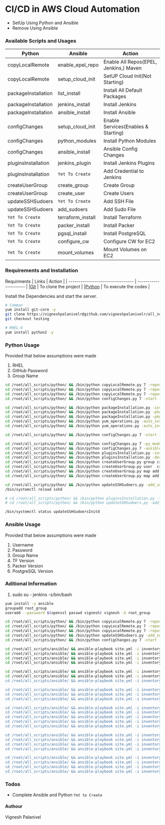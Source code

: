 # CI/CD in AWS Cloud Automation
- SetUp Using Python and Ansible
- Remove Using Ansible


###  Available Scripts and Usages
| Python 				| Ansible 				| Action 									|
| --------------------- | --------------------- | ----------------------------------------- |
| copyLocalRemote 		| enable_epel_repo 		| Enable All Repos(EPEL, Jenkins,) Maven 	|
| copyLocalRemote 		| setup_cloud_init 		| SetUP Cloud Init(Not Starting) 			|
| packageInstallation 	| list_install 			| Install All Default Packages 				|
| packageInstallation 	| jenkins_install 		| Install Jenkins 							|
| packageInstallation 	| ansible_install 		| Install Ansible 							|
| configChanges 		| setup_cloud_init 		| Enable Services(Enables & Starting) 		|
| configChanges 		| python_modules 		| Install Python Modules 					|
| configChanges 		| ansible_install 		| Ansible Config Changes 					|
| pluginsInstallation 	| jenkins_plugin 		| Install Jenkins Plugins 					|
| pluginsInstallation 	| `Yet To Create` 		| Add Credential to Jenkins 				|
| createUserGroup 		| create_group 			| Create Group 								|
| createUserGroup 		| create_user 			| Create Users 								|
| updateSSHSudoers 		| `Yet To Create` 		| Add SSH File 								|
| updateSSHSudoers 		| add_sudoers 			| Add Sudo File 							|
| `Yet To Create` 		| terraform_install 	| Install Terraform 						|
| `Yet To Create` 		| packer_install 		| Install Packer 							|
| `Yet To Create` 		| pgsql_install 		| Install PostgreSQL 						|
| `Yet To Create` 		| configure_cw 			| Configure CW for EC2 						|
| `Yet To Create` 		| mount_volumes 		| Mount Volumes on EC2 						|

###  Requirements and Installation
Requirments
| Links 							| Action 				|
| --------------------------------- | --------------------- |
|[Git](https://github.com/) 		| To clone the project	|
|[Python](https://www.python.org/) 	| To execute the codes 	|

Install the Dependencies and start the server.

```sh
# Common
yum install git-core -y
git clone https://vigneshpalanivelr@github.com/vigneshpalanivelr/all_scripts.git
git checkout testing

# RHEL-6
yum install python2 -y
```

### Python Usage
Provided that below assumptions were made
1) RHEL
2) GitHub Password
3) Group Name

```sh
cd /root/all_scripts/python/ && /bin/python copyLocalRemote.py 7 -repos epel 
cd /root/all_scripts/python/ && /bin/python copyLocalRemote.py 7 -repos jenkins 
cd /root/all_scripts/python/ && /bin/python copyLocalRemote.py 7 -repos artifactory
cd /root/all_scripts/python/ && /bin/python configChanges.py 7 -start -service SSH 

cd /root/all_scripts/python/ && /bin/python packageInstallation.py -install
cd /root/all_scripts/python/ && /bin/python packageInstallation.py -pkg ansible
cd /root/all_scripts/python/ && /bin/python packageInstallation.py -pkg jenkins
cd /root/all_scripts/python/ && /bin/python yum_operations.py -auto_install -list_version ansible -yum_install ansible
cd /root/all_scripts/python/ && /bin/python yum_operations.py -auto_install -list_version jenkins -yum_install jenkins

cd /root/all_scripts/python/ && /bin/python configChanges.py 7 -start -service jenkins

cd /root/all_scripts/python/ && /bin/python configChanges.py 7 -py_module 
cd /root/all_scripts/python/ && /bin/python configChanges.py 7 -ansible
cd /root/all_scripts/python/ && /bin/python pluginsInstallation.py -install 
cd /root/all_scripts/python/ && /bin/python pluginsInstallation.py -descrptn gitCreds -username vigneshpalanivelr -password <password>
cd /root/all_scripts/python/ && /bin/python createUserGroup.py group create --group_name root_group
cd /root/all_scripts/python/ && /bin/python createUserGroup.py user  create --user_name  vignesh --user_pwd vignesh
cd /root/all_scripts/python/ && /bin/python createUserGroup.py map add --user_name jenkins --group_name root_group --add_to_grp
cd /root/all_scripts/python/ && /bin/python createUserGroup.py map add --user_name vignesh --group_name root_group --add_to_grp

cd /root/all_scripts/python/ && /bin/python updateSSHSudoers.py -add_sudo -sudo root_group
/bin/systemctl reload sshd

# cd /root/all_scripts/python/ && /bin/python pluginsInstallation.py -list
# cd /root/all_scripts/python/ && /bin/python updateSSHSudoers.py -add_ssh  -ssh root_group

/bin/systemctl status updateSSHSudoersInitd
```

### Ansible Usage
Provided that below assumptions were made
1) Username
2) Password
3) Group Name
4) TF Version
5) Packer Version
6) PostgreSQL Version

### Aditional Information
1) sudo su - jenkins -s/bin/bash

```sh
yum install -y ansible
groupadd root_group
useradd --password $(openssl passwd vignesh) vignesh -G root_group

cd /root/all_scripts/python/ && /bin/python copyLocalRemote.py 7 -repos epel 
cd /root/all_scripts/python/ && /bin/python copyLocalRemote.py 7 -repos jenkins 
cd /root/all_scripts/python/ && /bin/python copyLocalRemote.py 7 -repos artifactory
cd /root/all_scripts/python/ && /bin/python updateSSHSudoers.py -add_sudo -sudo root_group
cd /root/all_scripts/python/ && /bin/python configChanges.py 7 -start -service SSH 

cd /root/all_scripts/ansible/ && ansible-playbook site.yml -i inventory --extra-vars "set_epel=set_epel_repo RHEL=7" --tags=enable_epel_repo
cd /root/all_scripts/ansible/ && ansible-playbook site.yml -i inventory --extra-vars "set_ci=setup_cloud_init RHEL=7" --extra-vars "type=ansible" --tags=setup_cloud_init
cd /root/all_scripts/ansible/ && ansible-playbook site.yml -i inventory --extra-vars "ins_all=list_install" --tags=list_install
cd /root/all_scripts/ansible/ && ansible-playbook site.yml -i inventory --extra-vars "ins_jenkins=jenkins_install" --extra-vars "type=ansible" --tags=jenkins_install

cd /root/all_scripts/ansible/ && ansible-playbook site.yml -i inventory --extra-vars "jenkins_plugin=jenkins_plugin" --tags=jenkins_plugin
cd /root/all_scripts/ansible/ && ansible-playbook site.yml -i inventory --extra-vars "python_modules=python_modules" --extra-vars "py_executables="pip,pip2,pip2.7,pip3,pip3.6" --tags=python_modules
cd /root/all_scripts/ansible/ && ansible-playbook site.yml -i inventory --extra-vars "ins_ansible=ansible_install" --tags=ansible_install

cd /root/all_scripts/ansible/ && ansible-playbook site.yml -i inventory --extra-vars "group_name=root_group cre_grp=create_group" --tags=create_group
cd /root/all_scripts/ansible/ && ansible-playbook site.yml -i inventory --extra-vars "username=vignesh password=vignesh group_name=root_group tag_group=yes cre_usr=create_user userComment='Root User'" --tags=create_user
cd /root/all_scripts/ansible/ && ansible-playbook site.yml -i inventory --extra-vars "group_name=root_group add_sudo=add_sudoers" --tags=add_sudoers

cd /root/all_scripts/ansible/ && ansible-playbook site.yml -i inventory --extra-vars "ins_tf=terraform_install tfVersion=0.12.7" --tags=terraform_install
cd /root/all_scripts/ansible/ && ansible-playbook site.yml -i inventory --extra-vars "ins_packer=packer_install packerVersion=1.5.4" --tags=packer_install
cd /root/all_scripts/ansible/ && ansible-playbook site.yml -i inventory --extra-vars "ins_pgsql=pgsql_install PG_MAJOR=9.6 PG_MINOR=6" --tags=pgsql_install
cd /root/all_scripts/ansible/ && ansible-playbook site.yml -i inventory --extra-vars "cre_cw=configure_cw RHEL=8" --extra-vars "type=ansible" --tags=configure_cw
cd /root/all_scripts/ansible/ && ansible-playbook site.yml -i inventory --extra-vars "mount=mount_volumes" --tags=mount_volumes

cd /root/all_scripts/ansible/ && ansible-playbook site.yml -i inventory --extra-vars "uin_all=list_uninstall" --tags=list_uninstall
cd /root/all_scripts/ansible/ && ansible-playbook site.yml -i inventory --extra-vars "group_name=root_group del_sudo=remove_sudoers" --tags=remove_sudoers
cd /root/all_scripts/ansible/ && ansible-playbook site.yml -i inventory --extra-vars "username=vignesh del_usr=delete_user" --tags=delete_user
cd /root/all_scripts/ansible/ && ansible-playbook site.yml -i inventory --extra-vars "group_name=root_group del_grp=delete_group" --tags=delete_group

cd /root/all_scripts/ansible/ && ansible-playbook site.yml -i inventory --extra-vars "uin_tf=terraform_uninstall" --tags=terraform_uninstall
cd /root/all_scripts/ansible/ && ansible-playbook site.yml -i inventory --extra-vars "uin_packer=packer_uninstall" --tags=packer_uninstall
cd /root/all_scripts/ansible/ && ansible-playbook site.yml -i inventory --extra-vars "uin_pgsql=pgsql_uninstall PG_MAJOR=9.6 PG_MINOR=6" --tags=pgsql_uninstall
cd /root/all_scripts/ansible/ && ansible-playbook site.yml -i inventory --extra-vars "rem_cw=remove_cw" --tags=remove_cw
```

### Todos
 - Complete Ansible and Python `Yet to Create`


#### Authour
Vignesh Palanivel